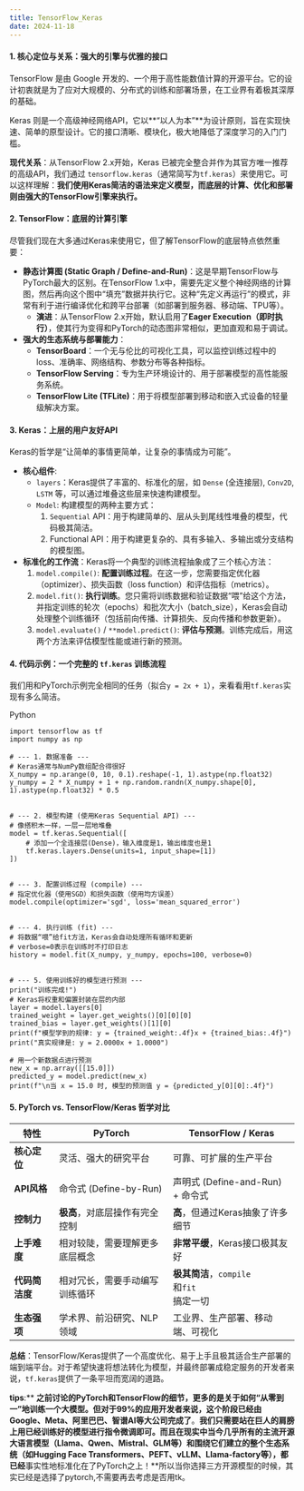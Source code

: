 ```yaml
---
title: TensorFlow_Keras
date: 2024-11-18
---
```


#### **1. 核心定位与关系：强大的引擎与优雅的接口**
TensorFlow 是由 Google 开发的、一个用于高性能数值计算的开源平台。它的设计初衷就是为了应对大规模的、分布式的训练和部署场景，在工业界有着极其深厚的基础。

Keras 则是一个高级神经网络API，它以**“以人为本”**为设计原则，旨在实现快速、简单的原型设计。它的接口清晰、模块化，极大地降低了深度学习的入门门槛。

**现代关系**：从TensorFlow 2.x开始，Keras 已被完全整合并作为其官方唯一推荐的高级API，我们通过 `tensorflow.keras`（通常简写为`tf.keras`）来使用它。可以这样理解：**我们使用Keras简洁的语法来定义模型，而底层的计算、优化和部署则由强大的TensorFlow引擎来执行。**

#### **2. TensorFlow：底层的计算引擎**
尽管我们现在大多通过Keras来使用它，但了解TensorFlow的底层特点依然重要：

+ **静态计算图 (Static Graph / Define-and-Run)**：这是早期TensorFlow与PyTorch最大的区别。在TensorFlow 1.x中，需要先定义整个神经网络的计算图，然后再向这个图中“填充”数据并执行它。这种“先定义再运行”的模式，非常有利于进行编译优化和跨平台部署（如部署到服务器、移动端、TPU等）。
    - **演进**：从TensorFlow 2.x开始，默认启用了**Eager Execution（即时执行）**，使其行为变得和PyTorch的动态图非常相似，更加直观和易于调试。
+ **强大的生态系统与部署能力**：
    - **TensorBoard**：一个无与伦比的可视化工具，可以监控训练过程中的loss、准确率、网络结构、参数分布等各种指标。
    - **TensorFlow Serving**：专为生产环境设计的、用于部署模型的高性能服务系统。
    - **TensorFlow Lite (TFLite)**：用于将模型部署到移动和嵌入式设备的轻量级解决方案。

#### **3. Keras：上层的用户友好API**
Keras的哲学是“让简单的事情更简单，让复杂的事情成为可能”。

+ **核心组件**:
    - `layers`：Keras提供了丰富的、标准化的层，如 `Dense` (全连接层), `Conv2D`, `LSTM` 等，可以通过堆叠这些层来快速构建模型。
    - `Model`: 构建模型的两种主要方式：
        1. `Sequential` API：用于构建简单的、层从头到尾线性堆叠的模型，代码极其简洁。
        2. Functional API：用于构建更复杂的、具有多输入、多输出或分支结构的模型图。
+ **标准化的工作流**：Keras将一个典型的训练流程抽象成了三个核心方法：
    1. `model.compile()`: **配置训练过程**。在这一步，您需要指定优化器（optimizer）、损失函数（loss function）和评估指标（metrics）。
    2. `model.fit()`: **执行训练**。您只需将训练数据和验证数据“喂”给这个方法，并指定训练的轮次（epochs）和批次大小（batch_size），Keras会自动处理整个训练循环（包括前向传播、计算损失、反向传播和参数更新）。
    3. `model.evaluate()` / `**model.predict()`: **评估与预测**。训练完成后，用这两个方法来评估模型性能或进行新的预测。

#### **4. 代码示例：一个完整的 `tf.keras` 训练流程**
我们用和PyTorch示例完全相同的任务（拟合`y = 2x + 1`），来看看用`tf.keras`实现有多么简洁。

Python

```plain
import tensorflow as tf
import numpy as np

# --- 1. 数据准备 ---
# Keras通常与NumPy数组配合得很好
X_numpy = np.arange(0, 10, 0.1).reshape(-1, 1).astype(np.float32)
y_numpy = 2 * X_numpy + 1 + np.random.randn(X_numpy.shape[0], 1).astype(np.float32) * 0.5


# --- 2. 模型构建 (使用Keras Sequential API) ---
# 像搭积木一样，一层一层地堆叠
model = tf.keras.Sequential([
    # 添加一个全连接层(Dense)，输入维度是1，输出维度也是1
    tf.keras.layers.Dense(units=1, input_shape=[1])
])


# --- 3. 配置训练过程 (compile) ---
# 指定优化器（使用SGD）和损失函数（使用均方误差）
model.compile(optimizer='sgd', loss='mean_squared_error')


# --- 4. 执行训练 (fit) ---
# 将数据“喂”给fit方法，Keras会自动处理所有循环和更新
# verbose=0表示在训练时不打印日志
history = model.fit(X_numpy, y_numpy, epochs=100, verbose=0)


# --- 5. 使用训练好的模型进行预测 ---
print("训练完成!")
# Keras将权重和偏置封装在层的内部
layer = model.layers[0]
trained_weight = layer.get_weights()[0][0][0]
trained_bias = layer.get_weights()[1][0]
print(f"模型学到的规律: y = {trained_weight:.4f}x + {trained_bias:.4f}")
print("真实规律是: y = 2.0000x + 1.0000")

# 用一个新数据点进行预测
new_x = np.array([[15.0]])
predicted_y = model.predict(new_x)
print(f"\n当 x = 15.0 时, 模型的预测值 y = {predicted_y[0][0]:.4f}")
```

#### **5. PyTorch vs. TensorFlow/Keras 哲学对比**
| 特性 | **PyTorch** | **TensorFlow / Keras** |
| --- | --- | --- |
| **核心定位** | 灵活、强大的研究平台 | 可靠、可扩展的生产平台 |
| **API风格** | 命令式 (Define-by-Run) | 声明式 (Define-and-Run) + 命令式 |
| **控制力** | **极高**，对底层操作有完全控制 | **高**，但通过Keras抽象了许多细节 |
| **上手难度** | 相对较陡，需要理解更多底层概念 | **非常平缓**，Keras接口极其友好 |
| **代码简洁度** | 相对冗长，需要手动编写训练循环 | **极其简洁**，`compile`<br/>和`fit`<br/>搞定一切 |
| **生态强项** | 学术界、前沿研究、NLP领域 | 工业界、生产部署、移动端、可视化 |


**总结**：TensorFlow/Keras提供了一个高度优化、易于上手且极其适合生产部署的端到端平台。对于希望快速将想法转化为模型，并最终部署成稳定服务的开发者来说，`tf.keras`提供了一条平坦而宽阔的道路。

**tips**:**  **之前讨论的PyTorch和TensorFlow的细节，更多的是关于如何“从零到一”地训练一个大模型。但对于99%的应用开发者来说，这个阶段已经由Google、Meta、阿里巴巴、智谱AI等大公司完成了**。**我们只需要站在巨人的肩膀上用已经训练好的模型进行指令微调即可。而且在现实中当今几乎所有的主流开源大语言模型（Llama、Qwen、Mistral、GLM等）和围绕它们建立的整个生态系统（如Hugging Face Transformers、PEFT、vLLM、Llama-factory等），都已经**事实性地标准化在了PyTorch之上！**所以当你选择三方开源模型的时候，其实已经是选择了pytorch,不需要再去考虑是否用tk。

